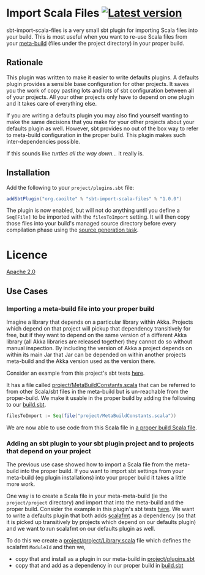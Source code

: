 # Import Scala Files [![Latest version](https://img.shields.io/badge/sbt_import_scala_files-1.0.0-green.svg)](https://mvnrepository.com/artifact/org.caoilte/sbt-import-scala-files_2.10_0.13/1.0.0/)

sbt-import-scala-files is a very small sbt plugin for importing Scala files into your build. This is most useful when you want to re-use Scala files from your [meta-build] (files under the project directory) in your proper build. 

## Rationale

This plugin was written to make it easier to write defaults plugins. A defaults plugin provides a sensible base configuration for other projects. It saves you the work of copy pasting lots and lots of sbt configuration between all of your projects. All your other projects only have to depend on one plugin and it takes care of everything else.

If you are writing a defaults plugin you may also find yourself wanting to make the same decisions that you make for your other projects about your defaults plugin as well. However, sbt provides no out of the box way to refer to meta-build configuration in the proper build. This plugin makes such inter-dependencies possible.

If this sounds like _turtles all the way down..._ it really is.

## Installation

Add the following to your `project/plugins.sbt` file:

```scala
addSbtPlugin("org.caoilte" % "sbt-import-scala-files" % "1.0.0")
```

The plugin is now enabled, but will not do anything until you define a `Seq[File]` to be imported with the `filesToImport` setting. It will then copy those files into your build's managed source directory before every compilation phase using the [source generation task][generating-files].

# Licence

[Apache 2.0][LICENCE]

## Use Cases

### Importing a meta-build file into your proper build

Imagine a library that depends on a particular library within Akka. Projects which depend on that project will pickup that dependency transitively for free, but if they want to depend on the same version of a different Akka library (all Akka libraries are released together) they cannot do so without manual inspection. By including the version of Akka a project depends on within its main Jar that Jar can be depended on within another projects meta-build and the Akka version used as the version there.  

Consider an example from this project's sbt tests [here][sbt-test-import-from-meta-build].

It has a file called [project/MetaBuildConstants.scala][from-meta-build-constants-file] that can be referred to from other Scala/sbt files in the meta-build but is un-reachable from the proper-build. We make it usable in the proper build by adding the following to our [build.sbt][from-meta-build-build-file].

```scala
filesToImport := Seq(file("project/MetaBuildConstants.scala"))
```

We are now able to use code from this Scala file in [a proper build Scala file][from-meta-build-main-file].

### Adding an sbt plugin to your sbt plugin project and to projects that depend on your project

The previous use case showed how to import a Scala file from the meta-build into the proper build. If you want to import sbt settings from your meta-build (eg plugin installations) into your proper build it takes a little more work.

One way is to create a Scala file in your meta-meta-build (ie the `project/project` directory) and import that into the meta-build and the proper build. Consider the example in this plugin's sbt tests [here][sbt-test-import-from-meta-build-and-meta-meta-build]. We want to write a defaults plugin that both adds [scalafmt] as a dependency (so that it is picked up transitively by projects which depend on our defaults plugin) and we want to run scalafmt on our defaults plugin as well.
 
 To do this we create a [project/project/Library.scala][from-meta-meta-build-library-file] file which defines the scalafmt `ModuleId` and then we,
  - copy that and install as a plugin in our meta-build in [project/plugins.sbt][from-meta-meta-build-plugins-file]
  - copy that and add as a dependency in our proper build in [build.sbt][from-meta-meta-build-build-file]



[meta-build]: http://www.scala-sbt.org/0.13/docs/Organizing-Build.html "Organizing the build"
[generating-files]: http://www.scala-sbt.org/0.13/docs/Howto-Generating-Files.html "Generating files"
[LICENCE]: https://github.com/caoilte/sbt-import-scala-files/blob/master/LICENCE "Licence"
[sbt-test-import-from-meta-build]: https://github.com/caoilte/sbt-import-scala-files/tree/master/src/sbt-test/sbt-import-scala-files/from-meta-build "sbt test import from meta-build"
[from-meta-build-constants-file]: https://github.com/caoilte/sbt-import-scala-files/blob/master/src/sbt-test/sbt-import-scala-files/from-meta-build/project/MetaBuildConstants.scala "meta-build constants"
[from-meta-build-build-file]: https://github.com/caoilte/sbt-import-scala-files/blob/master/src/sbt-test/sbt-import-scala-files/from-meta-build/build.sbt "From meta-build build.sbt"
[from-meta-build-main-file]: https://github.com/caoilte/sbt-import-scala-files/blob/master/src/sbt-test/sbt-import-scala-files/from-meta-build/src/main/scala/Main.scala#L6 "From meta-build Main.scala"
[sbt-test-import-from-meta-build-and-meta-meta-build]: https://github.com/caoilte/sbt-import-scala-files/tree/master/src/sbt-test/sbt-import-scala-files/from-meta-build-and-meta-meta-build "sbt test import from meta-build and meta-meta-build"
[from-meta-meta-build-library-file]: https://github.com/caoilte/sbt-import-scala-files/blob/master/src/sbt-test/sbt-import-scala-files/from-meta-build-and-meta-meta-build/project/project/Library.scala "From meta-meta-build library file"
[from-meta-meta-build-plugins-file]: https://github.com/caoilte/sbt-import-scala-files/blob/master/src/sbt-test/sbt-import-scala-files/from-meta-build-and-meta-meta-build/project/plugins.sbt "From meta-meta-build plugins file"
[from-meta-meta-build-build-file]: https://github.com/caoilte/sbt-import-scala-files/blob/master/src/sbt-test/sbt-import-scala-files/from-meta-build-and-meta-meta-build/build.sbt "From meta-meta-build build file"
[scalafmt]: https://olafurpg.github.io/scalafmt/ "Scalafmt"